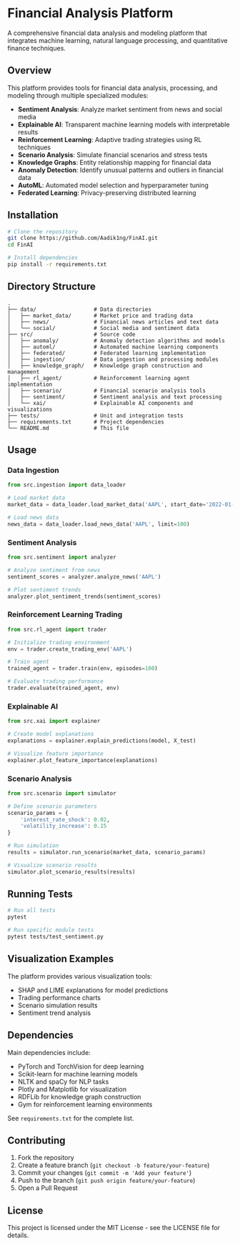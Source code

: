 # Financial Analysis Platform

A comprehensive financial data analysis and modeling platform that integrates machine learning, natural language processing, and quantitative finance techniques.

## Overview

This platform provides tools for financial data analysis, processing, and modeling through multiple specialized modules:

- **Sentiment Analysis**: Analyze market sentiment from news and social media
- **Explainable AI**: Transparent machine learning models with interpretable results
- **Reinforcement Learning**: Adaptive trading strategies using RL techniques
- **Scenario Analysis**: Simulate financial scenarios and stress tests
- **Knowledge Graphs**: Entity relationship mapping for financial data
- **Anomaly Detection**: Identify unusual patterns and outliers in financial data
- **AutoML**: Automated model selection and hyperparameter tuning
- **Federated Learning**: Privacy-preserving distributed learning

## Installation

```bash
# Clone the repository
git clone https://github.com/Aadik1ng/FinAI.git
cd FinAI

# Install dependencies
pip install -r requirements.txt
```

## Directory Structure

```
.
├── data/                  # Data directories
│   ├── market_data/       # Market price and trading data
│   ├── news/              # Financial news articles and text data
│   └── social/            # Social media and sentiment data
├── src/                   # Source code
│   ├── anomaly/           # Anomaly detection algorithms and models
│   ├── automl/            # Automated machine learning components
│   ├── federated/         # Federated learning implementation
│   ├── ingestion/         # Data ingestion and processing modules
│   ├── knowledge_graph/   # Knowledge graph construction and management
│   ├── rl_agent/          # Reinforcement learning agent implementation
│   ├── scenario/          # Financial scenario analysis tools
│   ├── sentiment/         # Sentiment analysis and text processing
│   └── xai/               # Explainable AI components and visualizations
├── tests/                 # Unit and integration tests
├── requirements.txt       # Project dependencies
└── README.md              # This file
```

## Usage

### Data Ingestion

```python
from src.ingestion import data_loader

# Load market data
market_data = data_loader.load_market_data('AAPL', start_date='2022-01-01')

# Load news data
news_data = data_loader.load_news_data('AAPL', limit=100)
```

### Sentiment Analysis

```python
from src.sentiment import analyzer

# Analyze sentiment from news
sentiment_scores = analyzer.analyze_news('AAPL')

# Plot sentiment trends
analyzer.plot_sentiment_trends(sentiment_scores)
```

### Reinforcement Learning Trading

```python
from src.rl_agent import trader

# Initialize trading environment
env = trader.create_trading_env('AAPL')

# Train agent
trained_agent = trader.train(env, episodes=100)

# Evaluate trading performance
trader.evaluate(trained_agent, env)
```

### Explainable AI

```python
from src.xai import explainer

# Create model explanations
explanations = explainer.explain_predictions(model, X_test)

# Visualize feature importance
explainer.plot_feature_importance(explanations)
```

### Scenario Analysis

```python
from src.scenario import simulator

# Define scenario parameters
scenario_params = {
    'interest_rate_shock': 0.02,
    'volatility_increase': 0.15
}

# Run simulation
results = simulator.run_scenario(market_data, scenario_params)

# Visualize scenario results
simulator.plot_scenario_results(results)
```

## Running Tests

```bash
# Run all tests
pytest

# Run specific module tests
pytest tests/test_sentiment.py
```

## Visualization Examples

The platform provides various visualization tools:

- SHAP and LIME explanations for model predictions
- Trading performance charts
- Scenario simulation results
- Sentiment trend analysis

## Dependencies

Main dependencies include:
- PyTorch and TorchVision for deep learning
- Scikit-learn for machine learning models
- NLTK and spaCy for NLP tasks
- Plotly and Matplotlib for visualization
- RDFLib for knowledge graph construction
- Gym for reinforcement learning environments

See `requirements.txt` for the complete list.

## Contributing

1. Fork the repository
2. Create a feature branch (`git checkout -b feature/your-feature`)
3. Commit your changes (`git commit -m 'Add your feature'`)
4. Push to the branch (`git push origin feature/your-feature`)
5. Open a Pull Request

## License

This project is licensed under the MIT License - see the LICENSE file for details.